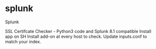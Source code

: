 # splunk
Splunk

SSL Certifcate Checker - Python3 code and Splunk 8.1 compatible
  Install app on SH
  Install add-on at every host to check. Update inputs.conf to match your index.
